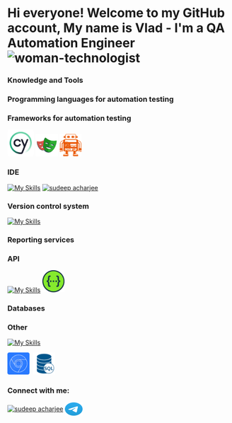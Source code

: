 # Hi everyone! Welcome to my GitHub account, My name is Vlad - I'm a QA Automation Engineer <img src="https://em-content.zobj.net/source/telegram/386/woman-technologist_1f469-200d-1f4bb.webp" alt="woman-technologist" width="40" height="40" />

### Knowledge and Tools

### Programming languages for automation testing 

### Frameworks for automation testing
<a href="https://swagger.io/" target="blank"> <img src="https://github.com/vladyslav-kocherhin/Vladyslav-Kocherhin/blob/main/cypress-1.svg" alt="Swagger logo" height="50" width="50" style="background-color: white; padding: 5px; border-radius: 5px;"/></a>
  <a href="https://swagger.io/" target="blank"><img src="https://github.com/vladyslav-kocherhin/Vladyslav-Kocherhin/blob/main/playwright-logo-png_seeklogo-435674.png" alt="sudeep acharjee" height="50" width="50" /></a>
  <a href="https://swagger.io/" target="blank"><img src="https://github.com/vladyslav-kocherhin/Vladyslav-Kocherhin/blob/main/WebdriverIO.png" alt="sudeep acharjee" height="50" width="50" /></a>

### IDE
[![My Skills](https://skillicons.dev/icons?i=vscode,webstorm&theme=dark&perline=10)](https://skillicons.dev)
<a href="https://code.visualstudio.com/" target="blank"><img src="https://skillicons.dev/icons?i=vscode,webstorm&theme=dark&perline=10" alt="sudeep acharjee" title="Visual Studio Code"/></a>

### Version control system
[![My Skills](https://skillicons.dev/icons?i=git&theme=dark&perline=10)](https://skillicons.dev)

### Reporting services 

### API 
[![My Skills](https://skillicons.dev/icons?i=postman&theme=dark&perline=10)](https://skillicons.dev)
<a href="https://swagger.io/" target="blank"><img src="https://github.com/vladyslav-kocherhin/Vladyslav-Kocherhin/blob/main/Swagger-photoaidcom-cropped.png" alt="sudeep acharjee" height="50" width="50" /></a>

### Databases 

### Other




[![My Skills](https://skillicons.dev/icons?i=html,css&theme=dark&perline=10)](https://skillicons.dev)



<div>
  <img src="https://github.com/vladyslav-kocherhin/Vladyslav-Kocherhin/blob/main/Chrome%20DevTools.png" title="Chrome DevTools" alt="Chrome DevTools" width="50" height="50"/>&nbsp
   <img src="https://github.com/vladyslav-kocherhin/Vladyslav-Kocherhin/blob/main/SQL.png" title="Chrome DevTools" alt="Chrome DevTools" width="50" height="50"/>&nbsp
</div>
</div>

<h3 align="left">Connect with me:</h3>
<p align="left">
<a href="https://linkedin.com/in/kocherhin/" target="blank"><img align="center" src="https://raw.githubusercontent.com/rahuldkjain/github-profile-readme-generator/master/src/images/icons/Social/linked-in-alt.svg" alt="sudeep acharjee" height="30" width="40" /></a>
<a href="https://t.me/vladyslavk0" target="blank"><img align="center" src="https://github.com/vladyslav-kocherhin/Vladyslav-Kocherhin/blob/main/Telegram_2019_Logo.svg" alt="sudeep acharjee" height="30" width="40" /></a>
</p>


